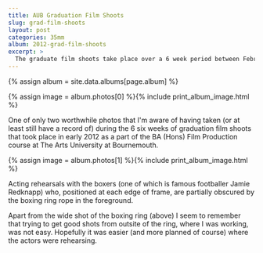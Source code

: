 ```yaml
---
title: AUB Graduation Film Shoots
slug: grad-film-shoots
layout: post
categories: 35mm
album: 2012-grad-film-shoots
excerpt: >
  The graduate film shoots take place over a 6 week period between February and March each year at AUB (The Arts University Bournemouth). See the few photos I took whilst working as part of the camera or lighting crew on classmates graduation film projects in 2012.
---
```

{% assign album = site.data.albums[page.album] %}

{% assign image = album.photos[0] %}{% include print_album_image.html %}

One of only two worthwhile photos that I'm aware of having taken (or at least still have a record of) during the 6 six weeks of graduation film shoots that took place in early 2012 as a part of the BA (Hons) Film Production course at The Arts University at Bournemouth.

{% assign image = album.photos[1] %}{% include print_album_image.html %}

Acting rehearsals with the boxers (one of which is famous footballer Jamie Redknapp) who, positioned at each edge of frame, are partially obscured by the boxing ring rope in the foreground.

Apart from the wide shot of the boxing ring (above) I seem to remember that trying to get good shots from outsite of the ring, where I was working, was not easy. Hopefully it was easier (and more planned of course) where the actors were rehearsing.